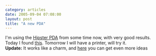 ```yaml
---
category: articles
date: 2005-09-04 07:08:00
layout: post
title: "A new PDA"
---
```


I'm using the <a href="http://merlin.blogs.com/43folders/2004/09/introducing_the.html">Hipster PDA</a> from some time now, with very good results. Today I found <a href="http://www.pocketmod.com/">this</a>. Tomorrow I will have a printer, will try it.<br /><b>Update:</b> It works like a charm, and <a href="http://www.diyplanner.com/">here</a> you can get even more ideas
